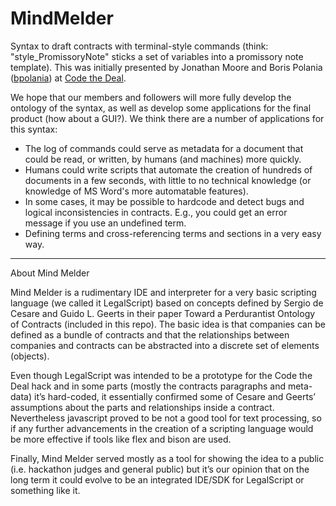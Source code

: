 MindMelder
==========

Syntax to draft contracts with terminal-style commands (think: "style_PromissoryNote" sticks a set of variables into a 
promissory note template).  This was initially presented by Jonathan Moore and Boris Polania ([bpolania](https://github.com/bpolania)) at [Code the Deal](http://codethedeal.com).  

We hope that our members and followers will more fully develop the ontology of the syntax, as well as develop some applications for the final product (how about a GUI?).  We think there are a number of applications for this syntax:

* The log of commands could serve as metadata for a document that could be read, or written, by humans (and machines) more quickly.
* Humans could write scripts that automate the creation of hundreds of documents in a few seconds, with little to no technical knowledge (or knowledge of MS Word's more automatable features).
* In some cases, it may be possible to hardcode and detect bugs and logical inconsistencies in contracts.  E.g., you could get an error message if you use an undefined term.
* Defining terms and cross-referencing terms and sections in a very easy way.

-----

About Mind Melder

Mind Melder is a rudimentary IDE and interpreter for a very basic scripting language (we called it LegalScript) based on concepts defined by Sergio de Cesare and Guido L. Geerts in their paper Toward a Perdurantist Ontology of Contracts (included in this repo). The basic idea is that companies can be defined as a bundle of contracts and that the relationships between companies and contracts can be abstracted into a discrete set of elements (objects).

Even though LegalScript was intended to be a prototype for the Code the Deal hack and in some parts (mostly the contracts paragraphs and meta-data) it’s hard-coded, it essentially confirmed some of Cesare and Geerts’ assumptions about the parts and relationships inside a contract. Nevertheless javascript proved to be not a good tool for text processing, so if any further advancements in the creation of a scripting language would be more effective if tools like flex and bison are used.

Finally, Mind Melder served mostly as a tool for showing  the idea to a public (i.e. hackathon judges and general public) but it’s our opinion that on the long term it could evolve to be an integrated IDE/SDK for LegalScript or something like it.
